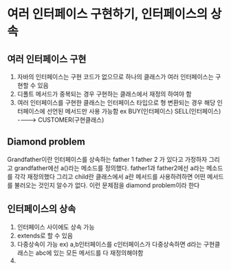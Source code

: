여러 인터페이스 구현하기, 인터페이스의 상속
==============================
여러 인터페이스 구현
-------------
1. 자바의 인터페이스는 구현 코드가 없으므로 하나의 클래스가 여러 인터페이스는 구현할 수 있음
2. 디폴트 메서드가 중복되는 경우 구현하는 클래스에서 재정의 하여야 함
3. 여러 인터페이스를 구현한 클래스는 인터페이스 타입으로 형 변환되는 경우 해당 인터페이스에 선언된 메서드만 사용 가능함
ex BUY(인터페이스) SELL(인터페이스) ----> CUSTOMER(구현클래스)

Diamond problem
--------------
Grandfather이란 인터페이스를 상속하는 father 1 father 2 가 있다고 가정하자
그리고 grandfather에선 a()라는 메소드를 정의했다. 
father1과 father2에선 a라는 메소드를 각각 재정의했다
그리고 child란 클래스에서 a란 메서드를 사용하려하면 어떤 메서드를 불러오는 것인지 알수가 없다.
이런 문제점을 diamond problem이라 한다

인터페이스의 상속
--------------
1. 인터페이스 사이에도 상속 가능
2. extends로 할 수 있음
3. 다중상속이 가능
ex) a,b인터페이스를 c인터페이스가 다중상속하면 d라는 구현클래스는 abc에 있는 모든 메서드를 다 재정의해야함
4. 